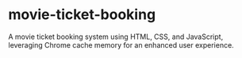 # movie-ticket-booking
A movie ticket booking system using HTML, CSS, and JavaScript, leveraging Chrome cache memory for an enhanced user experience.

